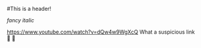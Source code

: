 #This is a header!

*fancy italic*

https://www.youtube.com/watch?v=dQw4w9WgXcQ 
What a suspicious link :raised_eyebrow: :thinking: